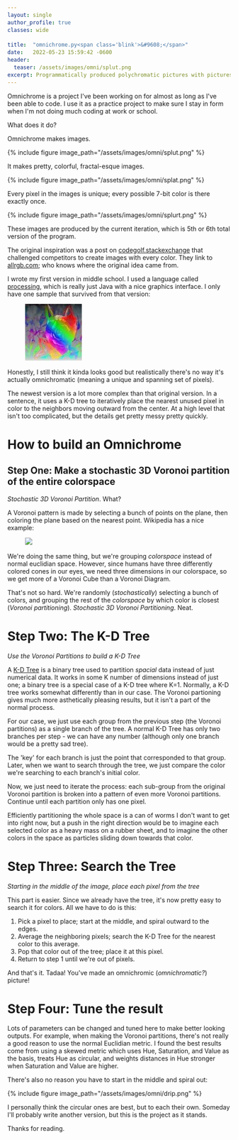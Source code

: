 ```yaml
---
layout: single
author_profile: true
classes: wide

title:  "omnichrome.py<span class='blink'>&#9608;</span>"
date:   2022-05-23 15:59:42 -0600
header:
  teaser: /assets/images/omni/splut.png
excerpt: Programmatically produced polychromatic pictures with picturesquely placed pixels
---
```


Omnichrome is a project I've been working on for almost as long as I've been able to code. I use it as a practice project to make sure I stay in form when I'm not doing much coding at work or school.

What does it do? 

Omnichrome makes images.

{% include figure image_path="/assets/images/omni/splut.png" %}

It makes pretty, colorful, fractal-esque images.

{% include figure image_path="/assets/images/omni/splat.png" %}

Every pixel in the images is unique; every possible 7-bit color is there exactly once.

{% include figure image_path="/assets/images/omni/splurt.png" %}

These images are produced by the current iteration, which is 5th or 6th total version of the program. 

The original inspiration was a post on [codegolf.stackexchange]((https://codegolf.stackexchange.com/questions/22144/images-with-all-colors)) that challenged competitors to create images with every color. They link to [allrgb.com](allrgb.com); who knows where the original idea came from.

I wrote my first version in middle school. I used a language called [processing](https://processing.org/), which is really just Java with a nice graphics interface. I only have one sample that survived from that version:

<figure style="width: 256px" class="align-center">
  <img src="/assets/images/omni/flower.png">
</figure> 

Honestly, I still think it kinda looks good but realistically there's no way it's actually omnichromatic (meaning a unique and spanning set of pixels).

The newest version is a lot more complex than that original version. In a sentence, it uses a K-D tree to iteratively place the nearest unused pixel in color to the neighbors moving outward from the center. At a high level that isn't too complicated, but the details get pretty messy pretty quickly.

# How to build an Omnichrome

## Step One: Make a stochastic 3D Voronoi partition of the entire colorspace

_Stochastic 3D Voronoi Partition_. What?

A Voronoi pattern is made by selecting a bunch of points on the plane, then coloring the plane based on the nearest point. Wikipedia has a nice example:

<figure style="width: 350px" class="align-center">
  <a href="https://en.wikipedia.org/wiki/Voronoi_diagram">
    <img src="https://upload.wikimedia.org/wikipedia/commons/thumb/5/54/Euclidean_Voronoi_diagram.svg/1024px-Euclidean_Voronoi_diagram.svg.png">
  </a>
</figure> 

We're doing the same thing, but we're grouping _colorspace_ instead of normal euclidian space. However, since humans have three differently colored cones in our eyes, we need three dimensions in our colorspace, so we get more of a Voronoi Cube than a Voronoi Diagram.

That's not so hard. We're randomly (_stochastically_) selecting a bunch of colors, and grouping the rest of the _colorspace_ by which color is closest (_Voronoi partitioning_). _Stochastic 3D Voronoi Partitioning_. Neat.

# Step Two: The K-D Tree

_Use the Voronoi Partitions to build a K-D Tree_

A [K-D Tree](https://en.wikipedia.org/wiki/K-d_tree) is a binary tree used to partition _spacial_ data instead of just numerical data. It works in some K number of dimensions instead of just one; a binary tree is a special case of a K-D tree where K=1. Normally, a K-D tree works somewhat differently than in our case. The Voronoi partioning gives much more asthetically pleasing results, but it isn't a part of the normal process. 

For our case, we just use each group from the previous step (the Voronoi partitions) as a single branch of the tree. A normal K-D Tree has only two branches per step - we can have any number (although only one branch would be a pretty sad tree).

The 'key' for each branch is just the point that corresponded to that group. Later, when we want to search through the tree, we just compare the color we're searching to each branch's initial color.

Now, we just need to iterate the process: each sub-group from the original Voronoi partition is broken into a pattern of even more Voronoi partitions. Continue until each partition only has one pixel.

Efficiently partitioning the whole space is a can of worms I don't want to get into right now, but a push in the right direction would be to imagine each selected color as a heavy mass on a rubber sheet, and to imagine the other colors in the space as particles sliding down towards that color.

# Step Three: Search the Tree

_Starting in the middle of the image, place each pixel from the tree_

This part is easier. Since we already have the tree, it's now pretty easy to search it for colors. All we have to do is this:

1. Pick a pixel to place; start at the middle, and spiral outward to the edges.
2. Average the neighboring pixels; search the K-D Tree for the nearest color to this average.
3. Pop that color out of the tree; place it at this pixel.
4. Return to step 1 until we're out of pixels.

And that's it. Tadaa! You've made an omnichromic (_omnichromatic?_) picture!

# Step Four: Tune the result

Lots of parameters can be changed and tuned here to make better looking outputs. For example, when making the Voronoi partitions, there's not really a good reason to use the normal Euclidian metric. I found the best results come from using a skewed metric which uses Hue, Saturation, and Value as the basis, treats Hue as circular, and weights distances in Hue stronger when Saturation and Value are higher. 

There's also no reason you have to start in the middle and spiral out:

{% include figure image_path="/assets/images/omni/drip.png" %}

I personally think the circular ones are best, but to each their own. Someday I'll probably write another version, but this is the project as it stands. 

Thanks for reading.

